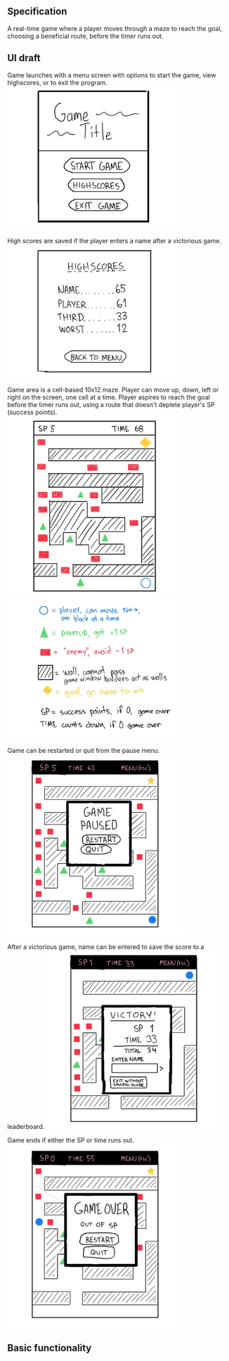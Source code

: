 Specification
---
A real-time game where a player moves through a maze to reach the goal, choosing a beneficial route, before the timer runs out.
## UI draft
Game launches with a menu screen with options to start the game, view highscores, or to exit the program.
<img src="/documentation/images/start-menu.jpg" alt="Main menu screen" width="400px">

High scores are saved if the player enters a name after a victorious game.
<img src="/documentation/images/highscores.jpg" alt="High scores screen" width="400px">

Game area is a cell-based 10x12 maze. Player can move up, down, left or right on the screen, one cell at a time. Player aspires to reach the goal before the timer runs out, using a route that doesn't deplete player's SP (success points).
<img src="/documentation/images/game.jpg" alt="Game screen" width="400px">
<img src="/documentation/images/legend.jpg" alt="Game screen legend" width="400px">

Game can be restarted or quit from the pause menu.
<img src="/documentation/images/pause-menu.jpg" alt="Game paused screen" width="400px">

After a victorious game, name can be entered to save the score to a leaderboard.
<img src="/documentation/images/victory.jpg" alt="Game won" width="400px">

Game ends if either the SP or time runs out.
<img src="/documentation/images/game-over.jpg" alt="Game lost" width="400px">

## Basic functionality
